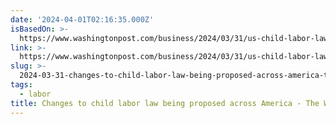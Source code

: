 ```yaml
---
date: '2024-04-01T02:16:35.000Z'
isBasedOn: >-
  https://www.washingtonpost.com/business/2024/03/31/us-child-labor-laws-state-bills/
link: >-
  https://www.washingtonpost.com/business/2024/03/31/us-child-labor-laws-state-bills/
slug: >-
  2024-03-31-changes-to-child-labor-law-being-proposed-across-america-the-washington-p
tags:
  - labor
title: Changes to child labor law being proposed across America - The Washington P
---
```


